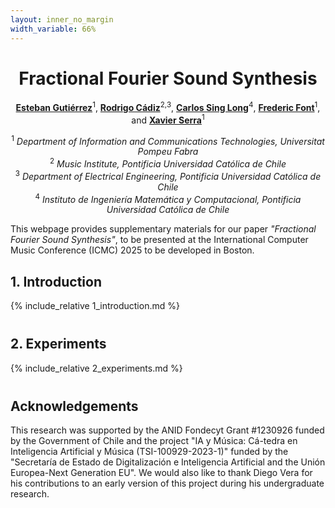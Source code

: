 ```yaml
---
layout: inner_no_margin
width_variable: 66%
---
```


<div style="text-align: center">
<h1>Fractional Fourier Sound Synthesis</h1>
<p>
  <a href="https://cordutie.github.io/"><strong>Esteban Gutiérrez</strong></a><sup>1</sup>, 
  <a href="https://rodrigocadiz.com/"><strong>Rodrigo Cádiz</strong></a><sup>2,3</sup>, 
  <a href="https://www.ing.uc.cl/academicos-e-investigadores/carlos-alberto-sing-long-collao/"><strong>Carlos Sing Long</strong></a><sup>4</sup>, 
  <a href="https://ffont.github.io/"><strong>Frederic Font</strong></a><sup>1</sup>, and
  <a href="https://www.upf.edu/web/xavier-serra"><strong>Xavier Serra</strong></a><sup>1</sup>
</p>
<p>
  <sup>1</sup> <em>Department of Information and Communications Technologies, Universitat Pompeu Fabra</em><br>
  <sup>2</sup> <em>Music Institute, Pontificia Universidad Católica de Chile</em><br>
  <sup>3</sup> <em>Department of Electrical Engineering, Pontificia Universidad Católica de Chile</em><br>
  <sup>4</sup> <em>Instituto de Ingeniería Matemática y Computacional, Pontificia Universidad Católica de Chile</em>
</p>
</div>

<p>
This webpage provides supplementary materials for our paper <em>"Fractional Fourier Sound Synthesis"</em>, to be presented at the International Computer Music Conference (ICMC) 2025 to be developed in Boston.
</p>

<div style="margin-top: 20px;"></div>
<h2><strong>1. Introduction</strong></h2>
{% include_relative 1_introduction.md %}

<div style="margin-top: 40px;"></div>
<h2><strong>2. Experiments</strong></h2>
{% include_relative 2_experiments.md %}

<!-- <div style="margin-top: 40px;"></div>
<div style="display: flex; justify-content: center;">
  <div style="border-left: 4px solid rgb(255, 255, 255); background: #f0f8ff; padding: 1em 1.2em; margin: 1.5em 0; border-radius: 8px; max-width: 300px; width: 100%;">
    <strong>Legend:</strong>
    <ul style="list-style: none; padding: 0.5em 0 0 0; margin: 0;">
      <li>🎧 Sound examples included</li>
      <li>📊 Numerical experiments included</li>
      <li>📖 Theory included</li>
      <li>🚧 Still under construction</li>
    </ul>
  </div>
</div> -->

<div style="margin-top: 40px;"></div>
<h2><strong>Acknowledgements</strong></h2>

This research was supported by the ANID Fondecyt Grant \#1230926 funded by the Government of Chile and the project "IA y Música: Cá-tedra en Inteligencia Artificial y Música (TSI-100929-2023-1)" funded by the "Secretaría de Estado de Digitalización e Inteligencia Artificial and the Unión Europea-Next Generation EU". We would also like to thank Diego Vera for his contributions to an early version of this project during his undergraduate research.
